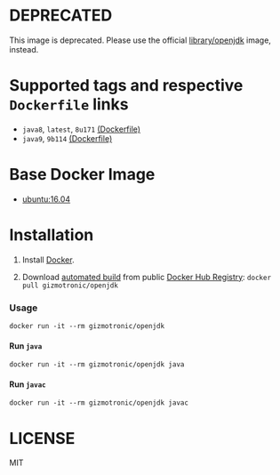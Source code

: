 # DEPRECATED

This image is deprecated. Please use the official [library/openjdk](/r/library/openjdk) image, instead.

# Supported tags and respective `Dockerfile` links

* `java8`, `latest`, `8u171` [(Dockerfile)](https://github.com/gizmotronic/docker-openjdk/blob/master/openjdk8/Dockerfile)
* `java9`, `9b114` [(Dockerfile)](https://github.com/gizmotronic/docker-openjdk/blob/master/openjdk9/Dockerfile)

# Base Docker Image

* [ubuntu:16.04](https://registry.hub.docker.com/_/ubuntu/)

# Installation

1. Install [Docker](https://www.docker.com/).

2. Download [automated build](https://registry.hub.docker.com/u/gizmotronic/openjdk/) from public [Docker Hub Registry](https://registry.hub.docker.com/): `docker pull gizmotronic/openjdk`

### Usage

    docker run -it --rm gizmotronic/openjdk

#### Run `java`

    docker run -it --rm gizmotronic/openjdk java

#### Run `javac`

    docker run -it --rm gizmotronic/openjdk javac

# LICENSE

MIT
